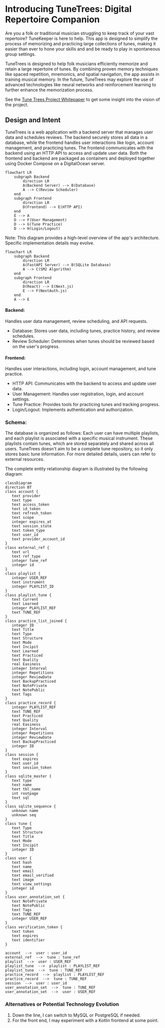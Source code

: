 # Introducing TuneTrees: Digital Repertoire Companion

Are you a folk or traditional musician struggling to keep track of your vast repertoire? TuneKeeper is here to help. This app is designed to simplify the process of memorizing and practicing large collections of tunes, making it easier than ever to hone your skills and and be ready to play in spontaneous group settings.

TuneTrees is designed to help folk musicians efficiently memorize and retain a large repertoire of tunes. By combining proven memory techniques like spaced repetition, mnemonics, and spatial navigation, the app assists in training musical memory. In the future, TuneTrees may explore the use of advanced technologies like neural networks and reinforcement learning to further enhance the memorization process.

See the [Tune Trees Project Whitepaper](docs/core-proposal.md#tune-trees-project-whitepaper)
to get some insight into the vision of the project.

## Design and Intent

TuneTrees is a web application with a backend server that manages user data and schedules reviews. The backend securely stores all data in a database, while the frontend handles user interactions like login, account management, and practicing tunes. The frontend communicates with the backend using an HTTP API to access and update user data. Both the frontend and backend are packaged as containers and deployed together using Docker Compose on a DigitalOcean server.

```mermaid
flowchart LR
    subgraph Backend
        direction LR
        A(Backend Server) --> B(Database)
        A --> C(Review Scheduler)
    end
    subgraph Frontend
        direction LR
        D(Frontend) --> E(HTTP API)
    end
    E --> A
    D --> F(User Management)
    D --> G(Tune Practice)
    D --> H(Login/Logout)
```

Note: This diagram provides a high-level overview of the app's architecture. Specific implementation details may evolve.

```mermaid
flowchart LR
    subgraph Backend
        direction LR
        A(FastAPI Server) --> B(SQLite Database)
        A --> C(SM2 Algorithm)
    end
    subgraph Frontend
        direction LR
        D(React) --> E(Next.js)
        E --> F(NextAuth.js)
    end
    A --> E
```

#### Backend:

Handles user data management, review scheduling, and API requests.
- Database: Stores user data, including tunes, practice history, and review schedules.
- Review Scheduler: Determines when tunes should be reviewed based on the user's progress.

#### Frontend:

Handles user interactions, including login, account management, and tune practice.
- HTTP API: Communicates with the backend to access and update user data.
- User Management: Handles user registration, login, and account settings.
- Tune Practice: Provides tools for practicing tunes and tracking progress.
- Login/Logout: Implements authentication and authorization.

### Schema:

The database is organized as follows: Each user can have multiple playlists, and each playlist is associated with a specific musical instrument. These playlists contain tunes, which are stored separately and shared across all users. TuneTrees doesn't aim to be a complete tune repository, so it only stores basic tune information. For more detailed details, users can refer to external resources.

The complete entity relationship diagram is illustrated by the following diagram:

```mermaid
classDiagram
direction BT
class account {
   text provider
   text type
   text access_token
   text id_token
   text refresh_token
   text scope
   integer expires_at
   text session_state
   text token_type
   text user_id
   text provider_account_id
}
class external_ref {
   text url
   text ref_type
   integer tune_ref
   integer id
}
class playlist {
   integer USER_REF
   text instrument
   integer PLAYLIST_ID
}
class playlist_tune {
   text Current
   text Learned
   integer PLAYLIST_REF
   text TUNE_REF
}
class practice_list_joined {
   integer ID
   text Title
   text Type
   text Structure
   text Mode
   text Incipit
   text Learned
   text Practiced
   text Quality
   real Easiness
   integer Interval
   integer Repetitions
   integer ReviewDate
   text BackupPracticed
   text NotePrivate
   text NotePublic
   text Tags
}
class practice_record {
   integer PLAYLIST_REF
   text TUNE_REF
   text Practiced
   text Quality
   real Easiness
   integer Interval
   integer Repetitions
   integer ReviewDate
   text BackupPracticed
   integer ID
}
class session {
   text expires
   text user_id
   text session_token
}
class sqlite_master {
   text type
   text name
   text tbl_name
   int rootpage
   text sql
}
class sqlite_sequence {
   unknown name
   unknown seq
}
class tune {
   text Type
   text Structure
   text Title
   text Mode
   text Incipit
   integer ID
}
class user {
   text hash
   text name
   text email
   text email_verified
   text image
   text view_settings
   integer id
}
class user_annotation_set {
   text NotePrivate
   text NotePublic
   text Tags
   text TUNE_REF
   integer USER_REF
}
class verification_token {
   text token
   text expires
   text identifier
}

account  -->  user : user_id
external_ref  -->  tune : tune_ref
playlist  -->  user : USER_REF
playlist_tune  -->  playlist : PLAYLIST_REF
playlist_tune  -->  tune : TUNE_REF
practice_record  -->  playlist : PLAYLIST_REF
practice_record  -->  tune : TUNE_REF
session  -->  user : user_id
user_annotation_set  -->  tune : TUNE_REF
user_annotation_set  -->  user : USER_REF
```

### Alternatives or Potential Technology Evolution

1. Down the line, I can switch to MySQL or PostgreSQL if needed.
2. For the front end, I may experiment with a Kotlin frontend at some point.
